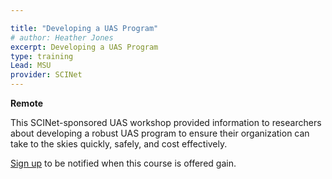 ```yaml
---

title: "Developing a UAS Program"
# author: Heather Jones
excerpt: Developing a UAS Program
type: training
Lead: MSU
provider: SCINet
---
```


**Remote**   

This SCINet-sponsored UAS workshop provided information to researchers about developing a robust UAS program to ensure their organization can take to the skies quickly, safely, and cost effectively.

[Sign up](https://forms.office.com/g/tVtE8wEgAt) to be notified when this course is offered gain.
